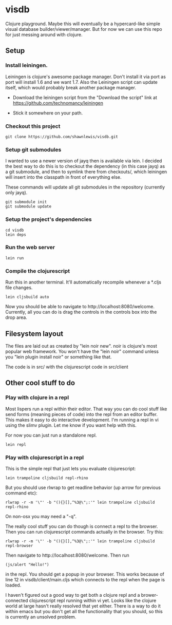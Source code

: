 # visdb

Clojure playground. Maybe this will eventually be a hypercard-like simple
visual database builder/viewer/manager. But for now we can use this repo for
just messing around with clojure.

## Setup

### Install leiningen.

Leiningen is clojure's awesome package manager. Don't install it via port as
port will install 1.6 and we want 1.7. Also the Leiningen script can update
itself, which would probably break another package manager.

- Download the leiningen script from the "Download the script" link at https://github.com/technomancy/leiningen

- Stick it somewhere on your path.


### Checkout this project

    git clone https://github.com/shawnlewis/visdb.git


### Setup git submodules

I wanted to use a newer version of jayq then is available via lein. I
decided the best way to do this is to checkout the dependency (in this case
jayq) as a git submodule, and then to symlink there from checkouts/, which
leiningen will insert into the classpath in front of everything else.

These commands will update all git submodules in the repository (currently
only jayq).

    git submodule init
    git submodule update


### Setup the project's dependencies

    cd visdb
    lein deps


### Run the web server

    lein run


### Compile the clojurescript

Run this in another terminal. It'll automatically recompile whenever a *.cljs
file changes.

    lein cljsbuild auto


Now you should be able to navigate to http://localhost:8080/welcome. Currently,
all you can do is drag the controls in the controls box into the drop area.


## Filesystem layout

The files are laid out as created by "lein noir new". noir is clojure's
most popular web framework. You won't have the "lein noir" command unless you
"lein plugin install noir" or something like that.

The code is in src/ with the clojurescript code in src/client


## Other cool stuff to do

### Play with clojure in a repl

Most lispers run a repl within their editor. That way you can do cool stuff
like send forms (meaning pieces of code) into the repl from an editor buffer.
This makes it easy to do interactive development. I'm running a repl in vi
using the slimv plugin. Let me know if you want help with this.

For now you can just run a standalone repl.

    lein repl


### Play with clojurescript in a repl

This is the simple repl that just lets you evaluate clojurescript:

    lein trampoline cljsbuild repl-rhino

But you should use rlwrap to get readline behavior (up arrow for previous
command etc):

    rlwrap -r -m '\"' -b "(){}[],^%3@\";:'" lein trampoline cljsbuild repl-rhino

On non-osx you may need a "-q".

The really cool stuff you can do though is connect a repl to the browser. Then
you can run clojurescript commands actually in the browser. Try this:

    rlwrap -r -m '\"' -b "(){}[],^%3@\";:'" lein trampoline cljsbuild repl-browser

Then navigate to http://localhost:8080/welcome. Then run

    (js/alert "Hello!")

in the repl. You should get a popup in your browser. This works because of line
12 in visdb/client/main.cljs which connects to the repl when the page is
loaded.

I haven't figured out a good way to get both a clojure repl and a
brower-connected clojurescript repl running within vi yet. Looks like the
clojure world at large hasn't really resolved that yet either. There is a way
to do it within emacs but you don't get all the functionality that you should,
so this is currently an unsolved problem.
